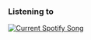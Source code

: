 

<h3> Listening to </h3>
<a href="https://open.spotify.com/user/tadmq9clsockojsg4lpgg2fxg">
  <img src="https://spotify.drgn.xyz/api?theme=dark&scan=true&rainbow=false&spin=true" alt="Current Spotify Song">
</a>
